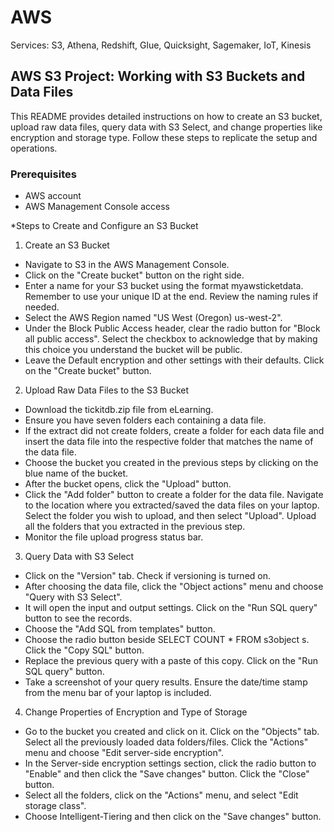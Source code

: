 # AWS
Services: S3, Athena, Redshift, Glue, Quicksight, Sagemaker, IoT, Kinesis

## AWS S3 Project: Working with S3 Buckets and Data Files

This README provides detailed instructions on how to create an S3 bucket, upload raw data files, query data with S3 Select, and change properties like encryption and storage type. Follow these steps to replicate the setup and operations.

### Prerequisites
* AWS account
* AWS Management Console access

*Steps to Create and Configure an S3 Bucket

1. Create an S3 Bucket
- Navigate to S3 in the AWS Management Console.
- Click on the "Create bucket" button on the right side.
- Enter a name for your S3 bucket using the format <id>myawsticketdata. Remember to use your unique ID at the end. Review the naming rules if needed.
- Select the AWS Region named "US West (Oregon) us-west-2".
- Under the Block Public Access header, clear the radio button for "Block all public access". Select the checkbox to acknowledge that by making this choice you understand the bucket will be public.
- Leave the Default encryption and other settings with their defaults. Click on the "Create bucket" button.

2. Upload Raw Data Files to the S3 Bucket
- Download the tickitdb.zip file from eLearning.
- Ensure you have seven folders each containing a data file.
- If the extract did not create folders, create a folder for each data file and insert the data file into the respective folder that matches the name of the data file.
- Choose the bucket you created in the previous steps by clicking on the blue name of the bucket.
- After the bucket opens, click the "Upload" button.
- Click the "Add folder" button to create a folder for the data file. Navigate to the location where you extracted/saved the data files on your laptop. Select the folder you wish to upload, and then select "Upload". Upload all the folders that you extracted in the previous step.
- Monitor the file upload progress status bar.

3. Query Data with S3 Select
- Click on the "Version" tab. Check if versioning is turned on.
- After choosing the data file, click the "Object actions" menu and choose "Query with S3 Select".
- It will open the input and output settings. Click on the "Run SQL query" button to see the records.
- Choose the "Add SQL from templates" button.
- Choose the radio button beside SELECT COUNT * FROM s3object s. Click the "Copy SQL" button.
- Replace the previous query with a paste of this copy. Click on the "Run SQL query" button.
- Take a screenshot of your query results. Ensure the date/time stamp from the menu bar of your laptop is included.

4. Change Properties of Encryption and Type of Storage
- Go to the bucket you created and click on it. Click on the "Objects" tab. Select all the previously loaded data folders/files. Click the "Actions" menu and choose "Edit server-side encryption".
- In the Server-side encryption settings section, click the radio button to "Enable" and then click the "Save changes" button. Click the "Close" button.
- Select all the folders, click on the "Actions" menu, and select "Edit storage class".
- Choose Intelligent-Tiering and then click on the "Save changes" button.
